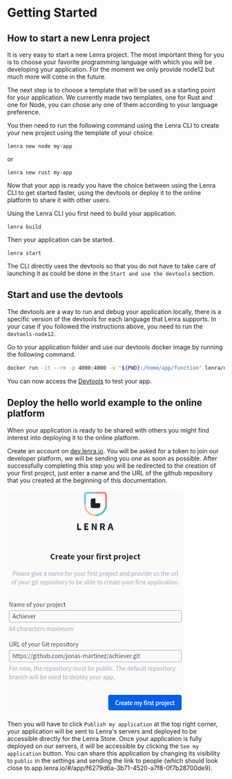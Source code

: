 # Getting Started

## How to start a new Lenra project

It is very easy to start a new Lenra project. The most important thing for you is to choose your favorite programming language with which you will be developing your application. For the moment we only provide node12 but much more will come in the future.

The next step is to choose a template that will be used as a starting point for your application. We currently made two templates, one for Rust and one for Node, you can chose any one of them according to your language preference.

You then need to run the following command using the Lenra CLI to create your new project using the template of your choice.

```console
lenra new node my-app
```

or

```console
lenra new rust my-app
```


Now that your app is ready you have the choice between using the Lenra CLI to get started faster, using the devtools or deploy it to the online platform to share it with other users.

Using the Lenra CLI you first need to build your application.

```console
lenra build
```

Then your application can be started.

```console
lenra start
```

The CLI directly uses the devtools so that you do not have to take care of launching it as could be done in the `Start and use the devtools` section.


## Start and use the devtools

The devtools are a way to run and debug your application locally, there is a specific version of the devtools for each language that Lenra supports. In your case if you followed the instructions above, you need to run the `devtools-node12`.

Go to your application folder and use our devtools docker image by running the following command.

```bash
docker run -it --rm -p 4000:4000 -v "${PWD}:/home/app/function" lenra/devtools-node12:beta
```

You can now access the <a href="http://localhost:4000/" target="_blank" rel="noopener">Devtools</a> to test your app.

## Deploy the hello world example to the online platform

When your application is ready to be shared with others you might find interest into deploying it to the online platform.

Create an account on [dev.lenra.io](http://dev.lenra.io). You will be asked for a token to join our developer platform, we will be sending you one as soon as possible. After successfully completing this step you will be redirected to the creation of your first project, just enter a name and the URL of the github repository that you created at the beginning of this documentation.

![New Lenra project](./img/new-lenra-project.png)

Then you will have to click `Publish my application` at the top right corner, your application will be sent to Lenra's servers and deployed to be accessible directly for the Lenra Store. Once your application is fully deployed on our servers, it will be accessible by clicking the `See my application` button. You can share this application by changing its visibility to `public` in the settings and sending the link to people (which should look close to app.lenra.io/#/app/f6279d6a-3b71-4520-a7f8-0f7b28700de9).